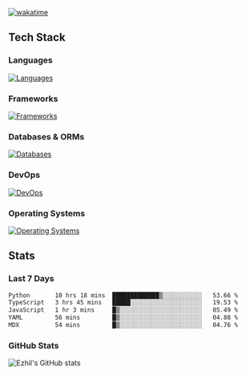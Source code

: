 [![wakatime](https://wakatime.com/badge/user/e780b5d2-6a76-4fde-a594-4ff159327ad3.svg)](https://wakatime.com/@e780b5d2-6a76-4fde-a594-4ff159327ad3)

## Tech Stack

### Languages

[![Languages](https://skillicons.dev/icons?i=python,java,kotlin,javascript,typescript,php,go,rust&theme=dark)](https://skillicons.dev)

### Frameworks

[![Frameworks](https://skillicons.dev/icons?i=react,next,tailwind,express,flask,jquery,bootstrap&theme=dark)](https://skillicons.dev)

### Databases & ORMs

[![Databases](https://skillicons.dev/icons?i=mysql,postgres,mongodb,prisma&theme=dark)](https://skillicons.dev)

### DevOps

[![DevOps](https://skillicons.dev/icons?i=aws,azure,gcp,cloudflare,vercel,docker,git,github,githubactions,nginx&theme=dark)](https://skillicons.dev)

### Operating Systems

[![Operating Systems](https://skillicons.dev/icons?i=windows,ubuntu&theme=dark)](https://skillicons.dev)

## Stats

### Last 7 Days

<!--START_SECTION:waka-->

```txt
Python       10 hrs 18 mins  █████████████▒░░░░░░░░░░░   53.66 %
TypeScript   3 hrs 45 mins   █████░░░░░░░░░░░░░░░░░░░░   19.53 %
JavaScript   1 hr 3 mins     █▒░░░░░░░░░░░░░░░░░░░░░░░   05.49 %
YAML         56 mins         █▒░░░░░░░░░░░░░░░░░░░░░░░   04.88 %
MDX          54 mins         █▒░░░░░░░░░░░░░░░░░░░░░░░   04.76 %
```

<!--END_SECTION:waka-->

### GitHub Stats

![Ezhil's GitHub stats](https://github-readme-stats.vercel.app/api?username=ezhil56x&theme=dark&show_icons=true)
